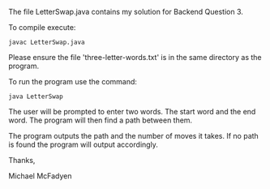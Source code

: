 The file LetterSwap.java contains my solution for Backend Question 3.

To compile execute: 
```
javac LetterSwap.java 
```

Please ensure the file 'three-letter-words.txt' is in the same directory as the program.

To run the program use the command: 
```
java LetterSwap
```

The user will be prompted to enter two words. The start word and the end word. The program will then find a path between them.

The program outputs the path and the number of moves it takes. If no path is found the program will output accordingly.

Thanks,

Michael McFadyen 
